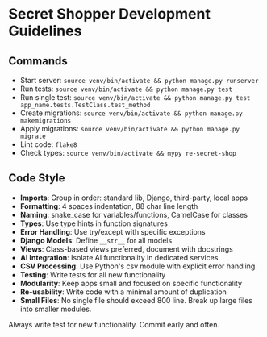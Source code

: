 # Secret Shopper Development Guidelines

## Commands
- Start server: `source venv/bin/activate && python manage.py runserver`
- Run tests: `source venv/bin/activate && python manage.py test`
- Run single test: `source venv/bin/activate && python manage.py test app_name.tests.TestClass.test_method`
- Create migrations: `source venv/bin/activate && python manage.py makemigrations`
- Apply migrations: `source venv/bin/activate && python manage.py migrate`
- Lint code: `flake8`
- Check types: `source venv/bin/activate && mypy re-secret-shop`

## Code Style
- **Imports**: Group in order: standard lib, Django, third-party, local apps
- **Formatting**: 4 spaces indentation, 88 char line length
- **Naming**: snake_case for variables/functions, CamelCase for classes
- **Types**: Use type hints in function signatures
- **Error Handling**: Use try/except with specific exceptions
- **Django Models**: Define `__str__` for all models
- **Views**: Class-based views preferred, document with docstrings
- **AI Integration**: Isolate AI functionality in dedicated services
- **CSV Processing**: Use Python's csv module with explicit error handling
- **Testing**: Write tests for all new functionality
- **Modularity**: Keep apps small and focused on specific functionality
- **Re-usability**: Write code with a minimal amount of duplication
- **Small Files**: No single file should exceed 800 line. Break up large files into smaller modules.

Always write test for new functionality. Commit early and often.
